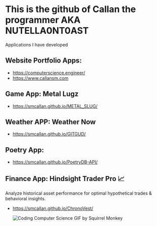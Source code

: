 # This is the github of Callan the programmer AKA NUTELLA0NT0AST

Applications I have developed

## Website Portfolio Apps:
- https://computerscience.engineer/ 
- https://www.callansm.com

## Game App: Metal Lugz
- https://smcallan.github.io/METAL_SLUG/

## Weather APP: Weather Now
- https://smcallan.github.io/GITGUD/ 

## Poetry App:
- https://smcallan.github.io/PoetryDB-API/

## Finance App: Hindsight Trader Pro 📈
Analyze historical asset performance for optimal hypothetical trades & behavioral insights.
- https://smcallan.github.io/ChronoVest/



  ![Coding Computer Science GIF by Squirrel Monkey](https://github.com/user-attachments/assets/bcd49b33-a03c-4ce4-9fa6-3d2ac4a6e9fa)
